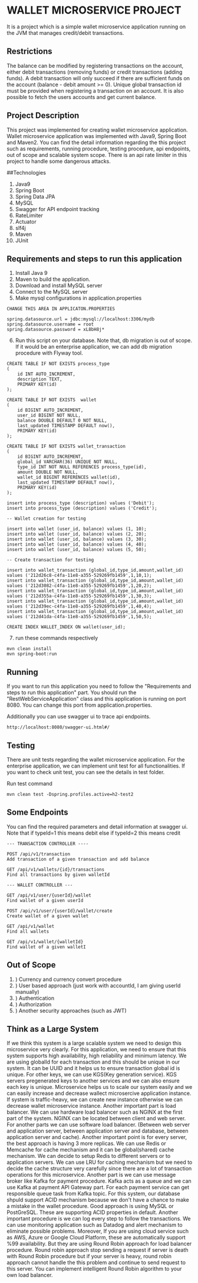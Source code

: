 # WALLET MICROSERVICE PROJECT

It is a project which is a simple wallet microservice application running on the JVM that manages credit/debit transactions.

## Restrictions

The balance can be modified by registering transactions on the account, either debit transactions (removing funds) 
or credit transactions (adding funds). A debit transaction will only succeed if there are sufficient funds on the account (balance - debit amount >= 0). 
Unique global transaction id must be provided when registering a transaction on an account. 
It is also possible to fetch the users accounts and get current balance.

## Project Description

This project was implemented for creating wallet microservice application. Wallet microservice application was implemented
with Java9, Spring Boot and Maven2. You can find the detail information regarding the this project such as requirements, running procedure, 
testing procedure, api endpoints, out of scope and scalable system scope. There is an api rate limiter in this project to handle 
some dangerous attacks.

##Technologies
1. Java9
2. Spring Boot
3. Spring Data JPA
4. MySQL
5. Swagger for API endpoint tracking
6. RateLimiter
7. Actuator
8. slf4j
9. Maven
10. JUnit

## Requirements and steps to run this application
1. Install Java 9
2. Maven to build the application. 
3. Download and install MySQL server
4. Connect to the MySQL server
5. Make mysql configurations in application.properties

```
CHANGE THIS AREA IN APPLICATON.PROPERTIES

spring.datasource.url = jdbc:mysql://localhost:3306/mydb   
spring.datasource.username = root
spring.datasource.password = xL8bH8j*
```

6. Run this script on your database. Note that, db migration is out of scope. If it would be an enterprise application,
 we can add db migration procedure with Flyway tool.

```
CREATE TABLE IF NOT EXISTS process_type
(
	id INT AUTO_INCREMENT,
	description TEXT,
    PRIMARY KEY(id)
);

CREATE TABLE IF NOT EXISTS  wallet
(
	id BIGINT AUTO_INCREMENT,
	user_id BIGINT NOT NULL,
	balance DOUBLE DEFAULT 0 NOT NULL,
	last_updated TIMESTAMP DEFAULT now(),
	PRIMARY KEY(id)
);

CREATE TABLE IF NOT EXISTS wallet_transaction
(
	id BIGINT AUTO_INCREMENT,
	global_id VARCHAR(36) UNIQUE NOT NULL,
	type_id INT NOT NULL REFERENCES process_type(id),
	amount DOUBLE NOT NULL,
	wallet_id BIGINT REFERENCES wallet(id),
	last_updated TIMESTAMP DEFAULT now(),
	PRIMARY KEY(id)
);

insert into process_type (description) values ('Debit');
insert into process_type (description) values ('Credit');

-- Wallet creation for testing

insert into wallet (user_id, balance) values (1, 10);
insert into wallet (user_id, balance) values (2, 20);
insert into wallet (user_id, balance) values (3, 30);
insert into wallet (user_id, balance) values (4, 40);
insert into wallet (user_id, balance) values (5, 50);

-- Create transaction for testing

insert into wallet_transaction (global_id,type_id,amount,wallet_id) values ('212d26c8-c4fa-11e8-a355-529269fb1459',1,10,1);
insert into wallet_transaction (global_id,type_id,amount,wallet_id) values ('212d3082-c4fa-11e8-a355-529269fb1459',1,20,2);
insert into wallet_transaction (global_id,type_id,amount,wallet_id) values ('212d355a-c4fa-11e8-a355-529269fb1459',1,30,3);
insert into wallet_transaction (global_id,type_id,amount,wallet_id) values ('212d39ec-c4fa-11e8-a355-529269fb1459',1,40,4);
insert into wallet_transaction (global_id,type_id,amount,wallet_id) values ('212d41da-c4fa-11e8-a355-529269fb1459',1,50,5);

CREATE INDEX WALLET_INDEX ON wallet(user_id);
``` 

7. run these commands respectively

``` 
mvn clean install
mvn spring-boot:run
``` 

## Running

If you want to run this application you need to follow the "Requirements and steps to run this application" part.
You should run the "RestWebServiceApplication" class and this application is running on port 8080. You can change this
port from application.properties.

Additionally you can use swagger ui to trace api endpoints.

``` 
http://localhost:8080/swagger-ui.html#/
``` 

## Testing

There are unit tests regarding the wallet microservice application. For the enterprise application, we can implement
unit test for all functionalities. If you want to check unit test, you can see the details in test folder.

Run test command

``` 
mvn clean test -Dspring.profiles.active=h2-test2
``` 

## Some Endpoints
You can find the required parameters and detail information at swagger ui. Note that 
if typeId=1 this means debit else if typeId=2 this means credit
``` 
--- TRANSACTION CONTROLLER ----

POST /api/v1/transaction
Add transaction of a given transaction and add balance

GET /api/v1/wallets/{id}/transactions
Find all transactions by given walletId

--- WALLET CONTROLLER ---

GET /api/v1/user/{userId}/wallet
Find wallet of a given userId

POST /api/v1/user/{userId}/wallet/create
Create wallet of a given wallet

GET /api/v1/wallet
Find all wallets

GET /api/v1/wallet/{walletId}
Find wallet of a given walletI
``` 

## Out of Scope

1. ) Currency and currency convert procedure
2. ) User based approach (just work with accountId, I am giving userId manually)
3. ) Authentication
4. ) Authorization
5. ) Another security approaches (such as JWT)

## Think as a Large System

If we think this system is a large scalable system we need to design this microservice very clearly. For this application,
we need to ensure that this system supports high availability, high reliability and minimum latency. We are using globalId
for each transaction and this should be unique in our system. It can be UUID and it helps us to ensure transaction global id
is unique. For other keys, we can use KGS(Key generation service). KGS servers pregenerated keys to another services and
we can also ensure each key is unique. Microservice helps us to scale our system easily and we can easily increase and
decrease wallect microsercive application instance. If system is traffic-heavy, we can create new instance otherwise 
we can decrease wallet microservice instance. Another important part is load balancer. We can use hardware load balancer
such as NGINX at the first part of the system. NGINX can be located between client and web server. For another parts we 
can use software load balancer. (Between web server and application server, between application server and database, between
application server and cache). Another important point is for every server, the best approach is having 3 more replicas.
We can use Redis or Memcache for cache mechanism and it can be global(shared) cache mechanism. We can decide to setup
Redis to different servers or to application servers. We can use LRU for caching mechanism but we need to decide the 
cache structure very carefully since there are a lot of transaction operations for this microservice. Another part is 
we can use message broker like Kafka for payment procedure. Kafka acts as a queue and we can use Kafka at payment API 
Gateway part. For each payment service can get responsible queue task from Kafka topic. For this system, our database
shpuld support ACID mechanism because we don't have a chance to make a mistake in the wallet procedure. Good approach 
is using MySQL or PostGreSQL. These are supporting ACID properties in default. Another important procedure is we can
log every step to follow the transactions. We can use monitoring application such as Datadog and alert mechanism to eliminate
possible problems. Moreover, If you are using cloud service such as AWS, Azure or Google Cloud Platform, these are automatically
support %99 availability. But they are using Round Robin approach for load balancer procedure. Round robin approach
stop sending a request if server is death with Round Robin procedure but if your server is heavy, round robin
approach cannot handle the this problem and continue to send request to this server. You can implement intelligent
Round Robin algorithm to your own load balancer. 




 








